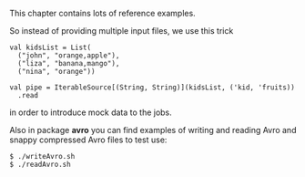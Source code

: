 This chapter contains lots of reference examples.

So instead of providing multiple input files, we use this trick

    val kidsList = List(
      ("john", "orange,apple"),
      ("liza", "banana,mango"),
      ("nina", "orange"))

    val pipe = IterableSource[(String, String)](kidsList, ('kid, 'fruits))
      .read

in order to introduce mock data to the jobs.

Also in package **avro** you can find examples of writing and reading Avro and snappy compressed Avro files
to test use:

    $ ./writeAvro.sh
    $ ./readAvro.sh
